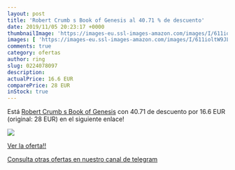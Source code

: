```yaml
---
layout: post
title: 'Robert Crumb s Book of Genesis al 40.71 % de descuento'
date: 2019/11/05 20:23:17 +0000
thumbnailImage: 'https://images-eu.ssl-images-amazon.com/images/I/611ioltW9JL._SL200_.jpg'
images: [ 'https://images-eu.ssl-images-amazon.com/images/I/611ioltW9JL._SL200_.jpg' ]
comments: true
category: ofertas
author: ring
slug: 0224078097
description:
actualPrice: 16.6 EUR
comparePrice: 28 EUR
inStock: true
---
```


Está [Robert Crumb s Book of Genesis](https://www.amazon.com/dp/0224078097/?tag=redken08-20) con 40.71 de descuento por 16.6 EUR (original: 28 EUR) en el siguiente enlace!

[![](https://images-eu.ssl-images-amazon.com/images/I/611ioltW9JL._SL200_.jpg)](https://www.amazon.com/dp/0224078097/?tag=redken08-20)

[Ver la oferta!!](https://www.amazon.com/dp/0224078097/?tag=redken08-20)

[Consulta otras ofertas en nuestro canal de telegram](https://t.me/s/ofertas25)
